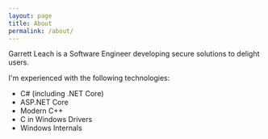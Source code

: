 ```yaml
---
layout: page
title: About
permalink: /about/
---
```


Garrett Leach is a Software Engineer developing secure solutions to delight users.

I'm experienced with the following technologies:
* C# (including .NET Core)
* ASP.NET Core
* Modern C++
* C in Windows Drivers
* Windows Internals
